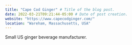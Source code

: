 ```yaml
---
title: "Cape Cod Ginger" # Title of the blog post.
date: 2022-03-21T09:21:44-05:00 # Date of post creation.
website: "https://www.capecodginger.com/"
location: "Wareham, Massachusetts, USA"
---
```


Small US ginger beverage manufacturer.